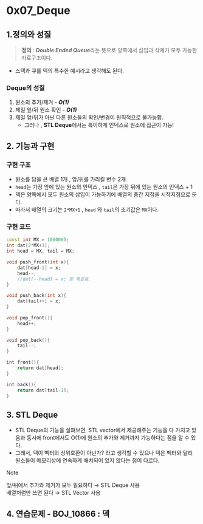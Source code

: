# 0x07_Deque
## 1.정의와 성질

> **정의** : ***Double Ended Queue***라는 뜻으로 양쪽에서 삽입과 삭제가 모두 가능한 자료구조이다. 
- 스택과 큐를 덱의 특수한 예시라고 생각해도 된다.

### Deque의 성질
1. 원소의 추가/제거 - ***O(1)***
2. 제일 앞/뒤 원소 확인 - ***O(1)***
3. 제일 앞/뒤가 아닌 다른 원소들의 확인/변경이 원칙적으로 불가능함.
    - 그러나 , **STL Deque**에서는 특이하게 인덱스로 원소에 접근이 가능!

## 2. 기능과 구현

### 구현 구조 

- 원소를 담을 큰 배열 1개 , 앞/뒤를 가리킬 변수 2개 
- `head`는 가장 앞에 있는 원소의 인덱스 , `tail`은 가장 뒤에 있는 원소의 인덱스 + 1
- 덱은 양쪽에서 모두 원소의 삽입이 가능하기에 배열의 중간 지점을 시작지점으로 둔다.
- 따라서 배열의 크기는 `2*MX+1` , `head` 와 `tail`의 초기값은 `MX`이다.

### 구현 코드 

```cpp
const int MX = 1000005;
int dat[2*MX+1];
int head = MX, tail = MX;

void push_front(int x){
    dat[head-1] = x;
    head--; 
    //dat[--head] = x; 랑 똑같음.
}

void push_back(int x){
    dat[tail++] = x;
}

void pop_front(){
    head++;
}

void pop_back(){
    tail--;
}

int front(){
    return dat[head];
}

int back(){
    return dat[tail-1];
}
```
## 3. STL Deque
- STL Deque의 기능을 살펴보면, STL vector에서 제공해주는 기능을 다 가지고 있음과 동시에 front에서도 O(1)에 원소의 추가와 제거까지 가능하다는 점을 알 수 있다.
- 그래서, 덱이 벡터의 상위호환이 아닌가? 라고 생각할 수 있으나 덱은 벡터와 달리 원소들이 메모리상에 연속하게 배치되어 있지 않다는 점이 다르다. 

> [!Note] 
> 앞/뒤에서 추가와 제거가 모두 필요하다 → STL Deque 사용 \
> 배열처럼만 쓰면 된다 → STL Vector 사용

## 4. 연습문제 - BOJ_10866 : 덱 

